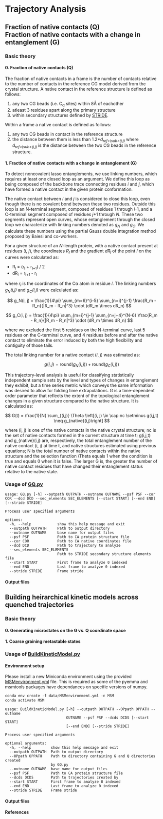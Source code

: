 # Trajectory Analysis

## Fraction of native contacts (Q) <br> Fraction of native contacts with a change in entanglement (G)  
### Basic theory
#### 0. Fraction of native contacts (Q) 
The fraction of native contacts in a frame is the number of contacts relative to the number of contacts in the reference CG model derived from the crystal structure. A native contact in the reference structure is defined as follows:  
1. any two CG beads (i.e. C<sub>&alpha;</sub> sites) within 8&Aring; of eachother  
2. atleast 3 residues apart along the primary structure  
3. within secondary structures defined by [STRIDE](https://webclu.bio.wzw.tum.de/stride/).   
  
Within a frame a native contact is defined as follows:   
1. any two CG beads in contact in the reference structure  
2. the distance between them is less than 1.2\**d<sub>ref<\sub>(i,j)* where *d<sub>ref<\sub>(i,j)* is the distance between the two CG beads in the reference structure.   

#### 1. Fraction of native contacts with a change in entanglement (G)    
To detect noncovalent lasso entanglements, we use linking numbers, which requires at least one closed loop as an argument. 
We define this loop as being composed of the backbone trace connecting residues *i* and *j*, which have formed a native 
contact in the given protein conformation.

The native contact between *i* and *j* is considered to close this loop, even though there is no covalent bond between these two residues. 
Outside this loop is an N-terminal segment, composed of residues 1 through *i*-1, and a C-terminal segment composed of residues *j*+1 through *N*. 
These two segments represent open curves, whose entanglement through the closed loop we characterize with linking numbers denoted as *g<sub>N</sub>* and *g<sub>C</sub>*. 
We calculate these numbers using the partial Gauss double integration method proposed by Baiesi and co-workers.

For a given structure of an *N*-length protein, with a native contact present at residues (*i*, *j*), the coordinates *R<sub>l</sub>* 
and the gradient *dR<sub>l</sub>* of the point *l* on the curves were calculated as:

- R<sub>l</sub> = (r<sub>l</sub> + r<sub>l+1</sub>) / 2
- dR<sub>l</sub> = r<sub>l+1</sub> - r<sub>l</sub>

where *r<sub>l</sub>* is the coordinates of the Cα atom in residue *l*. The linking numbers *g<sub>N</sub>(*i*,*j*)* and *g<sub>C</sub>(*i*,*j*)* were calculated as:

$$ g_N(i, j) = \frac{1}{4\pi} \sum_{m=6}^{i-5} \sum_{n=i}^{j-1} \frac{R_m - R_n}{|R_m - R_n|^3} \cdot (dR_m \times dR_n) $$

$$ g_C(i, j) = \frac{1}{4\pi} \sum_{m=i}^{j-1} \sum_{n=j+4}^{N-6} \frac{R_m - R_n}{|R_m - R_n|^3} \cdot (dR_m \times dR_n) $$

where we excluded the first 5 residues on the N-terminal curve, last 5 residues on the C-terminal curve, and 4 residues before and after the native contact 
to eliminate the error induced by both the high flexibility and contiguity of those tails.

The total linking number for a native contact (*i*, *j*) was estimated as:

$$ g(i, j) = \text{round}(g_N(i, j)) + \text{round}(g_C(i, j)) $$
  
This trajectory-level analysis is useful for classifying statistically independent sample sets by the level and types of changes in entanglement they exhibit, but a time series metric which conveys the same information was desired to allow for folding time extrapolations. G is a time-dependent order parameter that reflects the extent of the topological entanglement changes in a given structure compared to the native structure. It is calculated as:

$$
G(t) = \frac{1}{N} \sum_{(i,j)} \Theta \left[(i, j) \in \cap nc \setminus g(i,j,t) \neq g_{native}(i,j)\right]
$$

where (i, j) is one of the native contacts in the native crystal structure; nc is the set of native contacts formed in the current structure at time t; g(i,j,t) and g_{native}(i,j) are, respectively, the total entanglement number of the native contact (i, j) at time t, and native structures estimated using previous equations; N is the total number of native contacts within the native structure and the selection function \Theta equals 1 when the condition is true and equals 0 when it is false. The larger G is, the greater the number of native contact residues that have changed their entanglement status relative to the native state. 


### Usage of [GQ.py](src/data/GQ.py)
```
usage: GQ.py [-h] --outpath OUTPATH --outname OUTNAME --psf PSF --cor COR --dcd DCD --sec_elements SEC_ELEMENTS [--start START] [--end END] [--stride STRIDE]

Process user specified arguments

options:
  -h, --help            show this help message and exit
  --outpath OUTPATH     Path to output directory
  --outname OUTNAME     base name for output files
  --psf PSF             Path to CA protein structure file
  --cor COR             Path to CA native coordinates file
  --dcd DCD             Path to trajectory to analyze
  --sec_elements SEC_ELEMENTS
                        Path to STRIDE secondary structure elements file
  --start START         First frame to analyze 0 indexed
  --end END             Last frame to analyze 0 indexed
  --stride STRIDE       Frame stride
```

#### Output files  



## Building heirarchical kinetic models across quenched trajectories 
### Basic theory
#### 0. Generating microstates on the G vs. Q coordinate space

#### 1. Coarse graining metastable states  

### Usage of [BuildKineticModel.py](src/data/BuildKineticModel.py)
#### Environment setup
Please install a new Miniconda environment using the provided [MSMenvironment.yml](data/MSMenvironment.yml) file. This is required as some of the pyemma and msmtools packages have dependances on specific versions of numpy.  
```python
conda env create -f data/MSMenvironment.yml -n MSM
conda activate MSM
```

```
usage: BuildKineticModel.py [-h] --outpath OUTPATH --OPpath OPPATH --outname
                            OUTNAME --psf PSF --dcds DCDS [--start START]
                            [--end END] [--stride STRIDE]

Process user specified arguments

optional arguments:
  -h, --help         show this help message and exit
  --outpath OUTPATH  Path to output directory
  --OPpath OPPATH    Path to directory containing G and Q directories created
                     by GQ.py
  --outname OUTNAME  base name for output files
  --psf PSF          Path to CA protein structure file
  --dcds DCDS        Path to trajectories created by
  --start START      First frame to analyze 0 indexed
  --end END          Last frame to analyze 0 indexed
  --stride STRIDE    Frame stride
```

#### Output files  

#### References